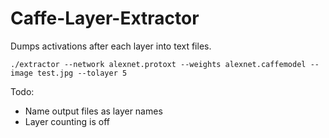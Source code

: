 # Caffe-Layer-Extractor

Dumps activations after each layer into text files.

`./extractor --network alexnet.protoxt --weights alexnet.caffemodel --image test.jpg --tolayer 5`

Todo:
- Name output files as layer names
- Layer counting is off

